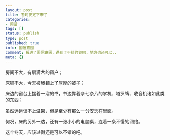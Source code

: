 ```yaml
---
layout: post
title: 暂时安定下来了
categories:
- 闲话
tags: []
status: publish
type: post
published: true
info: 国信嘉园
comment: 搬进了国信嘉园，遇到了不错的邻居，地方也还可以..
meta: {}
---
```



房间不大，有扇满大的窗户；

床铺不大，今天被我铺上了厚厚的被子；

床边的窗台上摆着一溜的书，书边靠着杂七杂八的掌机、塔罗牌、收音机诸如此类的东西；

虽然远远谈不上温馨，但是至少有那么一分安逸在里面。

何况，床的另外一边，还有一张小小的电脑桌，连着一条不慢的网络。

这个冬天，应该过得还是可以不错的吧。


